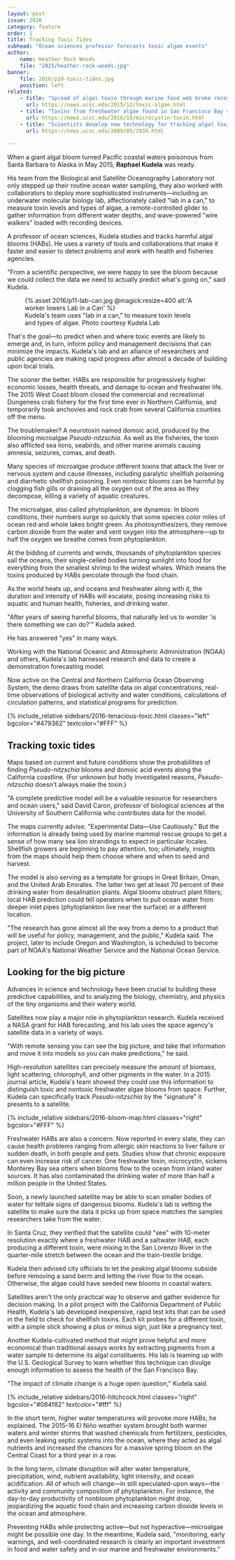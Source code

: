 ```yaml
---
layout: post
issue: 2016
category: feature
order: 1
title: Tracking Toxic Tides
subhead: "Ocean sciences professor forecasts toxic algae events"
author:
    name: Heather Rock Woods
    file: "2015/heather-rock-woods.jpg"
banner:
    file: 2016/p10-toxic-tides.jpg
    position: left
related:
    - title: "Spread of algal toxin through marine food web broke records in 2015"
      url: https://news.ucsc.edu/2015/12/toxic-algae.html
    - title: "Toxins from freshwater algae found in San Francisco Bay shellfish"
      url: https://news.ucsc.edu/2016/10/microcystin-toxin.html
    - title: "Scientists develop new technology for tracking algal toxins"
      url: https://news.ucsc.edu/2009/05/2934.html
    
---
```


When a giant algal bloom turned Pacific coastal waters poisonous from Santa Barbara to Alaska in May 2015, **Raphael Kudela** was ready.

His team from the Biological and Satellite Oceanography Laboratory not only stepped up their routine ocean water sampling, they also worked with collaborators to deploy more sophisticated instruments&mdash;including an underwater molecular biology lab, affectionately called "lab in a can," to measure toxin levels and types of algae, a remote-controlled glider to gather information from different water depths, and wave-powered "wire walkers" loaded with recording devices.

A professor of ocean sciences, Kudela studies and tracks harmful algal blooms (HABs). He uses a variety of tools and collaborations that make it faster and easier to detect problems and work with health and fisheries agencies.

"From a scientific perspective, we were happy to see the bloom because we could collect the data we need to actually predict what's going on," said Kudela.

<figure class="right" style="width:400px;">
  {% asset 2016/p11-lab-can.jpg @magick:resize=400 alt:'A worker lowers Lab in a Can' %}
  <figcaption>Kudela's team uses "lab in a can," to measure toxin levels and types of algae. Photo courtesy Kudela Lab
</figcaption>
</figure>

That's the goal&mdash;to predict when and where toxic events are likely to emerge and, in turn, inform policy and management decisions that can minimize the impacts. Kudela's lab and an alliance of researchers and public agencies are making rapid progress after almost a decade of building upon local trials.

The sooner the better. HABs are responsible for progressively higher economic losses, health threats, and damage to ocean and freshwater life. The 2015 West Coast bloom closed the commercial and recreational Dungeness crab fishery for the first time ever in Northern California, and temporarily took anchovies and rock crab from several California counties off the menu.

The troublemaker? A neurotoxin named domoic acid, produced by the blooming microalgae _Pseudo-nitzschia_. As well as the fisheries, the toxin also afflicted sea lions, seabirds, and other marine animals causing amnesia, seizures, comas, and death.

Many species of microalgae produce different toxins that attack the liver or nervous system and cause illnesses, including paralytic shellfish poisoning and diarrhetic shellfish poisoning. Even nontoxic blooms can be harmful by clogging fish gills or draining all the oxygen out of the area as they decompose, killing a variety of aquatic creatures.

The microalgae, also called phytoplankton, are dynamos: In bloom conditions, their numbers surge so quickly that some species color miles of ocean red and whole lakes bright green. As photosynthesizers, they remove carbon dioxide from the water and vent oxygen into the atmosphere&mdash;up to half the oxygen we breathe comes from phytoplankton.

At the bidding of currents and winds, thousands of phytoplankton species sail the oceans, their single-celled bodies turning sunlight into food for everything from the smallest shrimp to the widest whales. Which means the toxins produced by HABs percolate through the food chain.

As the world heats up, and oceans and freshwater along with it, the duration and intensity of HABs will escalate, posing increasing risks to aquatic and human health, fisheries, and drinking water.

"After years of seeing harmful blooms, that naturally led us to wonder 'is there something we can do?'" Kudela asked.

He has answered "yes" in many ways.

Working with the National Oceanic and Atmospheric Administration (NOAA) and others, Kudela's lab harnessed research and data to create a demonstration forecasting model.

Now active on the Central and Northern California Ocean Observing System, the demo draws from satellite data on algal concentrations, real-time observations of biological activity and water conditions, calculations of circulation patterns, and statistical programs for prediction.

{% include_relative sidebars/2016-tenacious-toxic.html classes="left" bgcolor="#479362" textcolor="#FFF" %}

## Tracking toxic tides

Maps based on current and future conditions show the probabilities of finding _Pseudo-nitzschia_ blooms and domoic acid events along the California coastline. (For unknown but hotly investigated reasons, _Pseudo-nitzschia_ doesn't always make the toxin.)

"A complete predictive model will be a valuable resource for researchers and ocean users," said David Caron, professor of biological sciences at the University of Southern California who contributes data for the model.

The maps currently advise: "Experimental Data&mdash;Use Cautiously." But the information is already being used by marine mammal rescue groups to get a sense of how many sea lion strandings to expect in particular locales. Shellfish growers are beginning to pay attention, too; ultimately, insights from the maps should help them choose where and when to seed and harvest.

The model is also serving as a template for groups in Great Britain, Oman, and the United Arab Emirates. The latter two get at least 70 percent of their drinking water from desalination plants. Algal blooms obstruct plant filters; local HAB prediction could tell operators when to pull ocean water from deeper inlet pipes (phytoplankton live near the surface) or a different location.

"The research has gone almost all the way from a demo to a product that will be useful for policy, management, and the public," Kudela said. The project, later to include Oregon and Washington, is scheduled to become part of NOAA's National Weather Service and the National Ocean Service.

## Looking for the big picture

Advances in science and technology have been crucial to building these predictive capabilities, and to analyzing the biology, chemistry, and physics of the tiny organisms and their watery world.

Satellites now play a major role in phytoplankton research. Kudela received a NASA grant for HAB forecasting, and his lab uses the space agency's satellite data in a variety of ways.

"With remote sensing you can see the big picture, and take that information and move it into models so you can make predictions," he said.

High-resolution satellites can precisely measure the amount of biomass, light scattering, chlorophyll, and other pigments in the water. In a 2015 journal article, Kudela's team showed they could use this information to distinguish toxic and nontoxic freshwater algae blooms from space. Further, Kudela can specifically track _Pseudo-nitzschia_ by the "signature" it presents to a satellite.

{% include_relative sidebars/2016-bloom-map.html classes="right" bgcolor="#FFF" %}

Freshwater HABs are also a concern. Now reported in every state, they can cause health problems ranging from allergic skin reactions to liver failure or sudden death, in both people and pets. Studies show that chronic exposure can even increase risk of cancer. One freshwater toxin, microcystin, sickens Monterey Bay sea otters when blooms flow to the ocean from inland water sources. It has also contaminated the drinking water of more than half a million people in the United States.

Soon, a newly launched satellite may be able to scan smaller bodies of water for telltale signs of dangerous blooms. Kudela's lab is vetting the satellite to make sure the data it picks up from space matches the samples researchers take from the water.

In Santa Cruz, they verified that the satellite could "see" with 10-meter resolution exactly where a freshwater HAB and a saltwater HAB, each producing a different toxin, were mixing in the San Lorenzo River in the quarter-mile stretch between the ocean and the train-trestle bridge.

Kudela then advised city officials to let the peaking algal blooms subside before removing a sand berm and letting the river flow to the ocean. Otherwise, the algae could have seeded new blooms in coastal waters.

Satellites aren't the only practical way to observe and gather evidence for decision making. In a pilot project with the California Department of Public Health, Kudela's lab developed inexpensive, rapid test kits that can be used in the field to check for shellfish toxins. Each kit probes for a different toxin, with a simple stick showing a plus or minus sign, just like a pregnancy test.

Another Kudela-cultivated method that might prove helpful and more economical than traditional assays works by extracting pigments from a water sample to determine its algal constituents. His lab is teaming up with the U.S. Geological Survey to learn whether this technique can divulge enough information to assess the health of the San Francisco Bay.

"The impact of climate change is a huge open question," Kudela said.

{% include_relative sidebars/2016-hitchcock.html classes="right" bgcolor="#084f82" textcolor="#fff" %}

In the short term, higher water temperatures will provoke more HABs, he explained. The 2015–16 El Niño weather system brought both warmer waters and winter storms that washed chemicals from fertilizers, pesticides, and even leaking septic systems into the ocean, where they acted as algal nutrients and increased the chances for a massive spring bloom on the Central Coast for a third year in a row.

In the long term, climate disruption will alter water temperature, precipitation, wind, nutrient availability, light intensity, and ocean acidification. All of which will change&mdash;in still speculated-upon ways&mdash;the activity and community composition of phytoplankton. For instance, the day-to-day productivity of nonbloom phytoplankton might drop, jeopardizing the aquatic food chain and increasing carbon dioxide levels in the ocean and atmosphere.

Preventing HABs while protecting active&mdash;but not hyperactive&mdash;microalgae might be possible one day. In the meantime, Kudela said, "monitoring, early warnings, and well-coordinated research is clearly an important investment in food and water safety and in our marine and freshwater environments."
